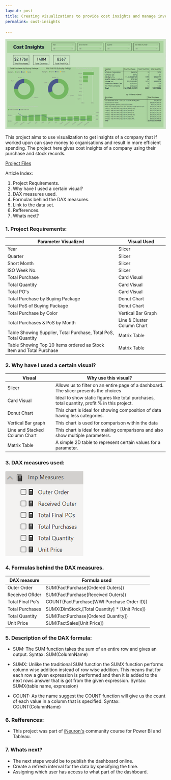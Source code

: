 ```yaml
---
layout: post
title: Creating visualizations to provide cost insights and manage inventory for miscellaneous items.
permalink: cost-insights

---
```


<img src="/images/Power BI project Screens/Cost Insights Dashboard.png"/>

This project aims to use visualization to get insights of a company that if worked upon can save money to organisations and result in more efficient spending. The project here gives cost insights of a company using their purchase and stock records.

[Project Files](https://drive.google.com/drive/folders/1ExlPH-vCXQXp5iWvn_-OvzmyauQoF1g9?usp=sharing)

Article Index:
1. Project Requirements.
2. Why have I used a certain visual?
3. DAX measures used.
4. Formulas behind the DAX measures.
5. Link to the data set.
6. Refferences.
7. Whats next?

### 1. Project Requirements:

| Parameter Visualized	                                                | Visual Used                 |
|-----------------------------------------------------------------------|-----------------------------|
| Year                                                                  | Slicer                      |
| Quarter	                                                        | Slicer                      |
| Short Month	                                                        | Slicer                      |
| ISO Week No.	                                                        | Slicer                      |
| Total Purchase	                                                | Card Visual                 |
| Total Quantity	                                                | Card Visual                 |
| Total PO's	                                                        | Card Visual                 |
| Total Purchase by Buying Package	                                | Donut Chart                 |
| Total PoS of Buying Package	                                        | Donut Chart                 |
| Total Purchase by Color	                                        | Vertical Bar Graph          |
| Total Purchases & PoS by Month 	                                | Line & Cluster Column Chart |
| Table Showing Supplier, Total Purchase, Total PoS, Total Quantity	| Matrix Table                |
| Table Showing Top 10 Items ordered as Stock Item and Total Purchase	| Matrix Table                |
             

### 2. Why have I used a certain visual?

| Visual                        | Why use this visual?                                                                            |
|-------------------------------|-------------------------------------------------------------------------------------------------|
| Slicer                        | Allows us to filter on an entire page of a dashboard. The slicer presents the choices           |
| Card Visual                   | Ideal to show static figures like total purchases, total quantity, profit % in this project.    |   
| Donut Chart                   | This chart is ideal for showing composition of data having less categories.                     |                                                                                     
| Vertical Bar graph            | This chart is used for comparison within the data                                               |                                                              
| Line and Stacked Column Chart | This chart is ideal for making comparisons and also show multiple parameters.                   |
| Matrix Table                  | A simple 2D table to represent certain values for a parameter.                                  |

### 3. DAX measures used:

<img style = "width: auto; height: 40%; text-align: center;" src="/images/Power BI project Screens/Measures created for Cost Insights.png"/>

### 4. Formulas behind the DAX measures.

| DAX measure     | Formula used                                                 |
|----------------|-----------------------------------------------------------------|
| Outer Order | SUM(FactPurchase[Ordered Outers]) |
| Received ORder | SUM(FactPurchase[Received Outers]) |
| Total Final Po's | COUNT(FactPurchase[WWI Purchase Order ID]) |
| Total Purchases | SUMX(DimStock,[Total Quantity] * [Unit Price]) |
| Total Quantity | SUM(FactPurchase[Ordered Quantity]) |
| Unit Price | SUM(FactSales[Unit Price]) |

### 5. Description of the DAX formula:

* SUM: The SUM function takes the sum of an entire row and gives an output.
         Syntax: SUM(ColumnName)

* SUMX: Unlike the traditional SUM function the SUMX function performs column wise addition instead of row wise addition. 
        This means that for each row a given expression is performed and then it is added to the next rows answer that is got 
        from the given expression.
        Syntax: SUMX(table name, expression)
    
* COUNT: As the name suggest the COUNT function will give us the count of each value in a column that is specified.
         Syntax: COUNT(ColumnName)
      
### 6. Refferences: 
  
* This project was part of [iNeuron's](https://ineuron.ai/home/) community course for Power BI and Tableau. 


### 7. Whats next?

* The next steps would be to publish the dashboard online.
* Create a refresh interval for the data by specifying the time.
* Assigning which user has access to what part of the dashboard.
      

